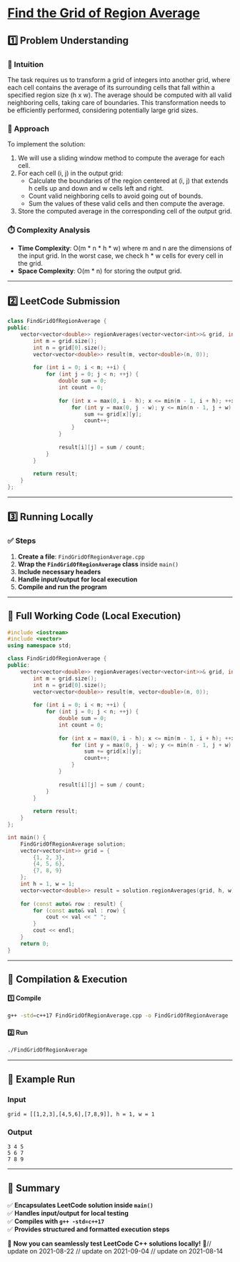 # **[Find the Grid of Region Average](https://leetcode.com/problems/find-the-grid-of-region-average/description/)**  

## **1️⃣ Problem Understanding**  
### **📌 Intuition**  
The task requires us to transform a grid of integers into another grid, where each cell contains the average of its surrounding cells that fall within a specified region size (h x w). The average should be computed with all valid neighboring cells, taking care of boundaries. This transformation needs to be efficiently performed, considering potentially large grid sizes.

### **🚀 Approach**  
To implement the solution:
1. We will use a sliding window method to compute the average for each cell.
2. For each cell (i, j) in the output grid:
   - Calculate the boundaries of the region centered at (i, j) that extends h cells up and down and w cells left and right.
   - Count valid neighboring cells to avoid going out of bounds.
   - Sum the values of these valid cells and then compute the average.
3. Store the computed average in the corresponding cell of the output grid.

### **⏱️ Complexity Analysis**  
- **Time Complexity**: O(m * n * h * w) where m and n are the dimensions of the input grid. In the worst case, we check h * w cells for every cell in the grid.
- **Space Complexity**: O(m * n) for storing the output grid.

---  

## **2️⃣ LeetCode Submission**  
```cpp
class FindGridOfRegionAverage {
public:
    vector<vector<double>> regionAverages(vector<vector<int>>& grid, int h, int w) {
        int m = grid.size();
        int n = grid[0].size();
        vector<vector<double>> result(m, vector<double>(n, 0));
        
        for (int i = 0; i < m; ++i) {
            for (int j = 0; j < n; ++j) {
                double sum = 0;
                int count = 0;
                
                for (int x = max(0, i - h); x <= min(m - 1, i + h); ++x) {
                    for (int y = max(0, j - w); y <= min(n - 1, j + w); ++y) {
                        sum += grid[x][y];
                        count++;
                    }
                }
                
                result[i][j] = sum / count;
            }
        }
        
        return result;
    }
};  
```  

---  

## **3️⃣ Running Locally**  
### **✅ Steps**  
1. **Create a file**: `FindGridOfRegionAverage.cpp`  
2. **Wrap the `FindGridOfRegionAverage` class** inside `main()`  
3. **Include necessary headers**  
4. **Handle input/output for local execution**  
5. **Compile and run the program**  

---  

## **📝 Full Working Code (Local Execution)**  
```cpp
#include <iostream>
#include <vector>
using namespace std;

class FindGridOfRegionAverage {
public:
    vector<vector<double>> regionAverages(vector<vector<int>>& grid, int h, int w) {
        int m = grid.size();
        int n = grid[0].size();
        vector<vector<double>> result(m, vector<double>(n, 0));
        
        for (int i = 0; i < m; ++i) {
            for (int j = 0; j < n; ++j) {
                double sum = 0;
                int count = 0;
                
                for (int x = max(0, i - h); x <= min(m - 1, i + h); ++x) {
                    for (int y = max(0, j - w); y <= min(n - 1, j + w); ++y) {
                        sum += grid[x][y];
                        count++;
                    }
                }
                
                result[i][j] = sum / count;
            }
        }
        
        return result;
    }
};

int main() {
    FindGridOfRegionAverage solution;
    vector<vector<int>> grid = {
        {1, 2, 3},
        {4, 5, 6},
        {7, 8, 9}
    };
    int h = 1, w = 1;
    vector<vector<double>> result = solution.regionAverages(grid, h, w);
    
    for (const auto& row : result) {
        for (const auto& val : row) {
            cout << val << " ";
        }
        cout << endl;
    }
    return 0;
}  
```  

---  

## **🔧 Compilation & Execution**  
#### **1️⃣ Compile**  
```bash
g++ -std=c++17 FindGridOfRegionAverage.cpp -o FindGridOfRegionAverage
```  

#### **2️⃣ Run**  
```bash
./FindGridOfRegionAverage
```  

---  

## **🎯 Example Run**  
### **Input**  
```
grid = [[1,2,3],[4,5,6],[7,8,9]], h = 1, w = 1
```  
### **Output**  
```
3 4 5 
5 6 7 
7 8 9 
```  

---  

## **📌 Summary**  
✅ **Encapsulates LeetCode solution inside `main()`**  
✅ **Handles input/output for local testing**  
✅ **Compiles with `g++ -std=c++17`**  
✅ **Provides structured and formatted execution steps**  

🚀 **Now you can seamlessly test LeetCode C++ solutions locally!** 🚀// update on 2021-08-22
// update on 2021-09-04
// update on 2021-08-14
